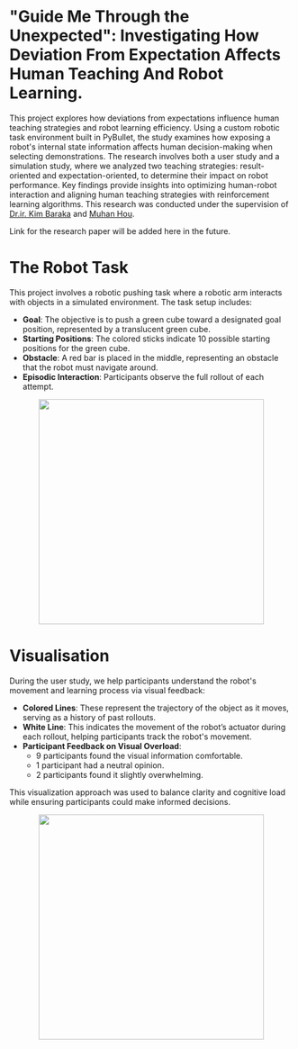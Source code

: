 # "Guide Me Through the Unexpected": Investigating How Deviation From Expectation Affects Human Teaching And Robot Learning.​

This project explores how deviations from expectations influence human teaching strategies and robot learning efficiency. Using a custom robotic task environment built in PyBullet, the study examines how exposing a robot's internal state information affects human decision-making when selecting demonstrations. The research involves both a user study and a simulation study, where we analyzed two teaching strategies: result-oriented and expectation-oriented, to determine their impact on robot performance. Key findings provide insights into optimizing human-robot interaction and aligning human teaching strategies with reinforcement learning algorithms. This research was conducted under the supervision of [Dr.ir. Kim Baraka](https://research.vu.nl/en/persons/kim-baraka) and [Muhan Hou](https://research.vu.nl/en/persons/muhan-hou).

Link for the research paper will be added here in the future. 

# The Robot Task

This project involves a robotic pushing task where a robotic arm interacts with objects in a simulated environment. The task setup includes:
- **Goal**: The objective is to push a green cube toward a designated goal position, represented by a translucent green cube.
- **Starting Positions**: The colored sticks indicate 10 possible starting positions for the green cube.
- **Obstacle**: A red bar is placed in the middle, representing an obstacle that the robot must navigate around.
- **Episodic Interaction**: Participants observe the full rollout of each attempt.
<p align="center">
  <img src="https://github.com/user-attachments/assets/bc912bcc-844d-498c-88f2-9bf63071336b" width="400">
</p>

# Visualisation

During the user study, we help participants understand the robot's movement and learning process via visual feedback:
- **Colored Lines**: These represent the trajectory of the object as it moves, serving as a history of past rollouts.
- **White Line**: This indicates the movement of the robot’s actuator during each rollout, helping participants track the robot's movement.
- **Participant Feedback on Visual Overload**:
  - 9 participants found the visual information comfortable.
  - 1 participant had a neutral opinion.
  - 2 participants found it slightly overwhelming.

This visualization approach was used to balance clarity and cognitive load while ensuring participants could make informed decisions.
<p align="center">
  <img src="https://github.com/user-attachments/assets/6bfbb28e-a0f2-42cd-859d-6be08eff132c" width="400">
</p>





